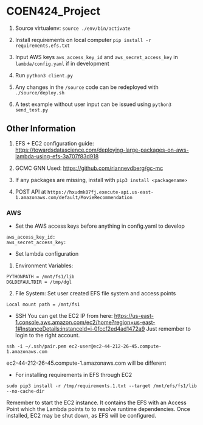 # COEN424_Project

1. Source virtualenv: 
`source ./env/bin/activate`

2. Install requirements on local computer
`pip install -r requirements.efs.txt`

3. Input AWS keys `aws_access_key_id` and `aws_secret_access_key` in `lambda/config.yaml` if in development

4. Run `python3 client.py`

5. Any changes in the `/source` code can be redeployed with `./source/deploy.sh`

6. A test example without user input can be issued using `python3 send_test.py`

## Other Information
1. EFS + EC2 configuration guide: https://towardsdatascience.com/deploying-large-packages-on-aws-lambda-using-efs-3a707f83d918

2. GCMC GNN Used: https://github.com/riannevdberg/gc-mc

3. If any packages are missing, install with `pip3 install <packagename>`

4. POST API at `https://hxudmk07fj.execute-api.us-east-1.amazonaws.com/default/MovieRecommendation`

### AWS
- Set the AWS access keys before anything in config.yaml to develop
```
aws_access_key_id:
aws_secret_access_key: 
```

- Set lambda configuration 
1. Environment Variables:
```
PYTHONPATH = /mnt/fs1/lib
DGLDEFAULTDIR = /tmp/dgl
```

2. File System:
Set user created EFS file system and access points
```
Local mount path = /mnt/fs1
```

- SSH
You can get the EC2 IP from here: https://us-east-1.console.aws.amazon.com/ec2/home?region=us-east-1#InstanceDetails:instanceId=i-0fccf2ed4ad1472a9
Just remember to login to the right account.
```
ssh -i ~/.ssh/pair.pem ec2-user@ec2-44-212-26-45.compute-1.amazonaws.com
```
ec2-44-212-26-45.compute-1.amazonaws.com will be different


- For installing requirements in EFS through EC2
```
sudo pip3 install -r /tmp/requirements.1.txt --target /mnt/efs/fs1/lib --no-cache-dir
```

Remember to start the EC2 instance. It contains the EFS with an Access Point which the Lambda points to to resolve runtime dependencies.
Once installed, EC2 may be shut down, as EFS will be configured.
